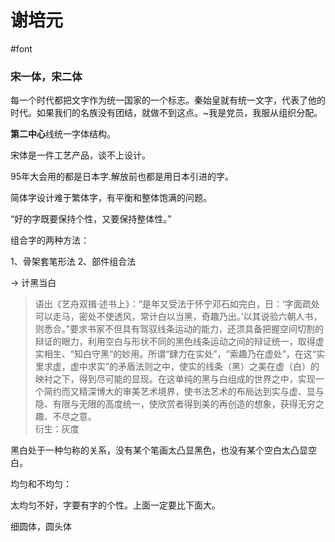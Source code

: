 # 谢培元
#font

### 宋一体，宋二体
每一个时代都把文字作为统一国家的一个标志。秦始皇就有统一文字，代表了他的时代。如果我们的名族没有团结，就做不到这点。~我是党员，我服从组织分配。

**第二中心**线统一字体结构。

宋体是一件工艺产品，谈不上设计。

95年大会用的都是日本字.解放前也都是用日本引进的字。

简体字设计难于繁体字，有平衡和整体饱满的问题。

“好的字既要保持个性，又要保持整体性。”

组合字的两种方法：

1、骨架套笔形法 2、部件组合法

-> 计黑当白

> 语出《艺舟双揖·述书上》：“是年又受法于怀宁邓石如完白，日：‘字面疏处可以走马，密处不使透风，常计白以当黑，奇趣乃出。’以其说验六朝人书，则悉合。”要求书家不但具有驾驭线条运动的能力，还须具备把握空间切割的辩证的眼力，利用空白与形状不同的黑色线条运动之间的辩证统一，取得虚实相生、“知白守黑“的妙用。所谓“肆力在实处”，“索趣乃在虚处”，在这“实里求虚，虚中求实”的矛盾法则之中，使实的线条（黑）之美在虚（白）的映衬之下，得到尽可能的显现。在这单纯的黑与白组成的世界之中，实现一个简约而又精深博大的审美艺术境界，使书法艺术的布局达到实与虚、显与隐、有限与无限的高度统一，使欣赏者得到美的再创造的想象，获得无穷之趣、不尽之意。  
衍生：灰度

黑白处于一种匀称的关系，没有某个笔画太凸显黑色，也没有某个空白太凸显空白。

均匀和不均匀：

太均匀不好，字要有字的个性。上面一定要比下面大。

细圆体，圆头体